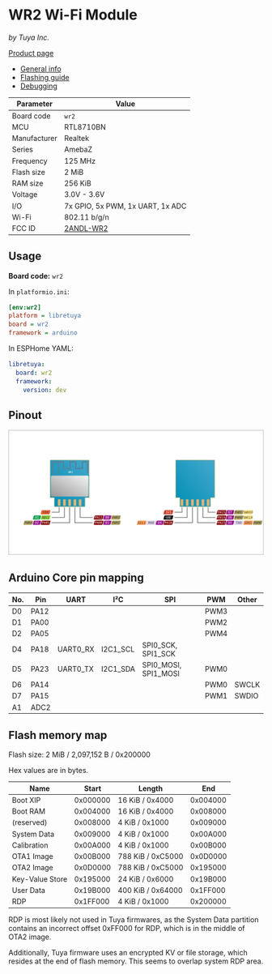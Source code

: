 # WR2 Wi-Fi Module

*by Tuya Inc.*

[Product page](https://developer.tuya.com/en/docs/iot/wifiwr2module?id=K9605tko0juc3)

- [General info](../../docs/platform/realtek-amb/README.md)
- [Flashing guide](../../docs/platform/realtek-ambz/flashing.md)
- [Debugging](../../docs/platform/realtek-ambz/debugging.md)

Parameter    | Value
-------------|----------------------------------------
Board code   | `wr2`
MCU          | RTL8710BN
Manufacturer | Realtek
Series       | AmebaZ
Frequency    | 125 MHz
Flash size   | 2 MiB
RAM size     | 256 KiB
Voltage      | 3.0V - 3.6V
I/O          | 7x GPIO, 5x PWM, 1x UART, 1x ADC
Wi-Fi        | 802.11 b/g/n
FCC ID       | [2ANDL-WR2](https://fccid.io/2ANDL-WR2)

## Usage

**Board code:** `wr2`

In `platformio.ini`:

```ini
[env:wr2]
platform = libretuya
board = wr2
framework = arduino
```

In ESPHome YAML:

```yaml
libretuya:
  board: wr2
  framework:
    version: dev
```

## Pinout

![Pinout](pinout_wr2.svg)

## Arduino Core pin mapping

No. | Pin  | UART     | I²C      | SPI                  | PWM  | Other
----|------|----------|----------|----------------------|------|------
D0  | PA12 |          |          |                      | PWM3 |
D1  | PA00 |          |          |                      | PWM2 |
D2  | PA05 |          |          |                      | PWM4 |
D4  | PA18 | UART0_RX | I2C1_SCL | SPI0_SCK, SPI1_SCK   |      |
D5  | PA23 | UART0_TX | I2C1_SDA | SPI0_MOSI, SPI1_MOSI | PWM0 |
D6  | PA14 |          |          |                      | PWM0 | SWCLK
D7  | PA15 |          |          |                      | PWM1 | SWDIO
A1  | ADC2 |          |          |                      |      |

## Flash memory map

Flash size: 2 MiB / 2,097,152 B / 0x200000

Hex values are in bytes.

Name            | Start    | Length            | End
----------------|----------|-------------------|---------
Boot XIP        | 0x000000 | 16 KiB / 0x4000   | 0x004000
Boot RAM        | 0x004000 | 16 KiB / 0x4000   | 0x008000
(reserved)      | 0x008000 | 4 KiB / 0x1000    | 0x009000
System Data     | 0x009000 | 4 KiB / 0x1000    | 0x00A000
Calibration     | 0x00A000 | 4 KiB / 0x1000    | 0x00B000
OTA1 Image      | 0x00B000 | 788 KiB / 0xC5000 | 0x0D0000
OTA2 Image      | 0x0D0000 | 788 KiB / 0xC5000 | 0x195000
Key-Value Store | 0x195000 | 24 KiB / 0x6000   | 0x19B000
User Data       | 0x19B000 | 400 KiB / 0x64000 | 0x1FF000
RDP             | 0x1FF000 | 4 KiB / 0x1000    | 0x200000

RDP is most likely not used in Tuya firmwares, as the System Data partition contains an incorrect offset 0xFF000 for RDP, which is in the middle of OTA2 image.

Additionally, Tuya firmware uses an encrypted KV or file storage, which resides at the end of flash memory. This seems to overlap system RDP area.
